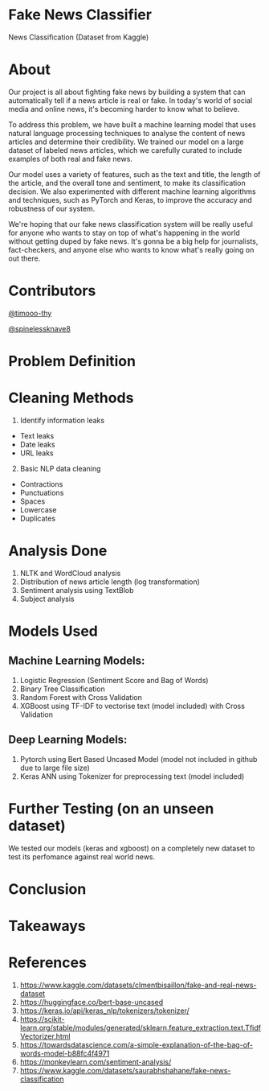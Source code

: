 # Fake News Classifier
News Classification (Dataset from Kaggle)
# About
Our project is all about fighting fake news by building a system that can automatically tell if a news article is real or fake. In today's world of social media and online news, it's becoming harder to know what to believe. 

To address this problem, we have built a machine learning model that uses natural language processing techniques to analyse the content of news articles and determine their credibility. We trained our model on a large dataset of labeled news articles, which we carefully curated to include examples of both real and fake news.

Our model uses a variety of features, such as the text and title, the length of the article, and the overall tone and sentiment, to make its classification decision. We also experimented with different machine learning algorithms and techniques, such as PyTorch and Keras, to improve the accuracy and robustness of our system. 

We're hoping that our fake news classification system will be really useful for anyone who wants to stay on top of what's happening in the world without getting duped by fake news. It's gonna be a big help for journalists, fact-checkers, and anyone else who wants to know what's really going on out there.

# Contributors
[@timooo-thy](https://github.com/timooo-thy)

[@spinelessknave8](http://github.com/spinelessknave8)

# Problem Definition

# Cleaning Methods
1) Identify information leaks
  - Text leaks 
  - Date leaks
  - URL leaks

2) Basic NLP data cleaning
  - Contractions
  - Punctuations 
  - Spaces
  - Lowercase
  - Duplicates

# Analysis Done
1) NLTK and WordCloud analysis
2) Distribution of news article length (log transformation)
3) Sentiment analysis using TextBlob
4) Subject analysis

# Models Used
## Machine Learning Models:
1) Logistic Regression (Sentiment Score and Bag of Words)
2) Binary Tree Classification
3) Random Forest with Cross Validation
4) XGBoost using TF-IDF to vectorise text (model included) with Cross Validation
## Deep Learning Models:
1) Pytorch using Bert Based Uncased Model (model not included in github due to large file size)
2) Keras ANN using Tokenizer for preprocessing text (model included)


# Further Testing (on an unseen dataset)
We tested our models (keras and xgboost) on a completely new dataset to test its perfomance against real world news.

# Conclusion

# Takeaways

# References
1) https://www.kaggle.com/datasets/clmentbisaillon/fake-and-real-news-dataset
2) https://huggingface.co/bert-base-uncased
3) https://keras.io/api/keras_nlp/tokenizers/tokenizer/
4) https://scikit-learn.org/stable/modules/generated/sklearn.feature_extraction.text.TfidfVectorizer.html
5) https://towardsdatascience.com/a-simple-explanation-of-the-bag-of-words-model-b88fc4f4971
6) https://monkeylearn.com/sentiment-analysis/
7) https://www.kaggle.com/datasets/saurabhshahane/fake-news-classification
